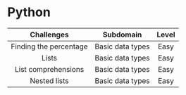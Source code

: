 # Python

| Challenges  | Subdomain  | Level |
|:-----:|:-----:|:----:|
| Finding the percentage | Basic data types | Easy |
| Lists | Basic data types | Easy |
| List comprehensions | Basic data types | Easy |
| Nested lists | Basic data types | Easy |
